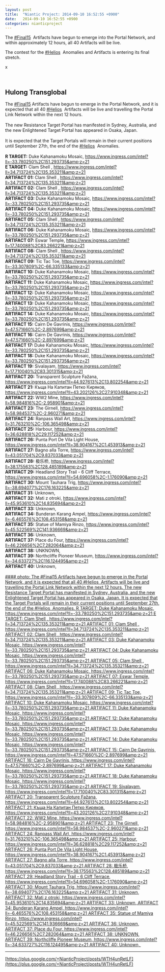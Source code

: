 ```yaml
---
layout: post
title:  "Niantic Project: 2014-09-10 16:52:55 +0900"
date:   2014-09-10 16:52:55 +0900
categories: nianticproject
---
```

The  [#Final15](https://plus.google.com/s/%23Final15 "")  Artifacts have begun to emerge into the Portal Network, and within approximately 12 hours, all 40 Artifacts will be live.

The contest for the  [#Helios](https://plus.google.com/s/%23Helios "")  Anomalies and Artifacts is entering its final stretch.

x<div class="shared"><br /><h2>Hulong Transglobal</h2>The <a rel="nofollow" class="ot-hashtag" href="https://plus.google.com/s/%23Final15">#Final15</a> Artifacts have begun to emerge in the Portal Network, and it is expected that all 40  <a rel="nofollow" class="ot-hashtag" href="https://plus.google.com/s/%23Helios">#Helios</a>  Artifacts will be live and travelling the Portal Link Network within the next 12 hours.<br /><br />The new Resistance Target Portal has manifested in Sydney, Australia, and the new Enlightened Target Portal has appeared in Osaka, Japan.<br /><br />It is expected that the Target Portals will remain in their current positions until September 27th, the end of the  <a rel="nofollow" class="ot-hashtag" href="https://plus.google.com/s/%23Helios">#Helios</a>  Anomalies.<br /><br /><b>R TARGET:</b> Duke Kahanamoku Mosaic, <a href="https://www.ingress.com/intel?ll=-33.780250%2C151.293735&amp;z=21" class="ot-anchor">https://www.ingress.com/intel?ll=-33.780250%2C151.293735&amp;z=21</a><br /><b>E TARGET:</b> Clam Shell , <a href="https://www.ingress.com/intel?ll=34.713724%2C135.353211&amp;z=21" class="ot-anchor">https://www.ingress.com/intel?ll=34.713724%2C135.353211&amp;z=21</a><br /><b>ARTIFACT 01:</b> Clam Shell , <a href="https://www.ingress.com/intel?ll=34.713724%2C135.353211&amp;z=21" class="ot-anchor">https://www.ingress.com/intel?ll=34.713724%2C135.353211&amp;z=21</a><br /><b>ARTIFACT 02:</b> Clam Shell , <a href="https://www.ingress.com/intel?ll=34.713724%2C135.353211&amp;z=21" class="ot-anchor">https://www.ingress.com/intel?ll=34.713724%2C135.353211&amp;z=21</a><br /><b>ARTIFACT 03:</b> Duke Kahanamoku Mosaic, <a href="https://www.ingress.com/intel?ll=-33.780250%2C151.293735&amp;z=21" class="ot-anchor">https://www.ingress.com/intel?ll=-33.780250%2C151.293735&amp;z=21</a><br /><b>ARTIFACT 04:</b> Duke Kahanamoku Mosaic, <a href="https://www.ingress.com/intel?ll=-33.780250%2C151.293735&amp;z=21" class="ot-anchor">https://www.ingress.com/intel?ll=-33.780250%2C151.293735&amp;z=21</a><br /><b>ARTIFACT 05:</b> Clam Shell , <a href="https://www.ingress.com/intel?ll=34.713724%2C135.353211&amp;z=21" class="ot-anchor">https://www.ingress.com/intel?ll=34.713724%2C135.353211&amp;z=21</a><br /><b>ARTIFACT 06:</b> Duke Kahanamoku Mosaic, <a href="https://www.ingress.com/intel?ll=-33.780250%2C151.293735&amp;z=21" class="ot-anchor">https://www.ingress.com/intel?ll=-33.780250%2C151.293735&amp;z=21</a><br /><b>ARTIFACT 07:</b> Eswar Temple, <a href="https://www.ingress.com/intel?ll=17.740088%2C83.266221&amp;z=21" class="ot-anchor">https://www.ingress.com/intel?ll=17.740088%2C83.266221&amp;z=21</a><br /><b>ARTIFACT 08:</b> Clam Shell , <a href="https://www.ingress.com/intel?ll=34.713724%2C135.353211&amp;z=21" class="ot-anchor">https://www.ingress.com/intel?ll=34.713724%2C135.353211&amp;z=21</a><br /><b>ARTIFACT 09:</b> Tic Tac Toe, <a href="https://www.ingress.com/intel?ll=-33.307809%2C-66.335133&amp;z=21" class="ot-anchor">https://www.ingress.com/intel?ll=-33.307809%2C-66.335133&amp;z=21</a><br /><b>ARTIFACT 10:</b> Duke Kahanamoku Mosaic, <a href="https://www.ingress.com/intel?ll=-33.780250%2C151.293735&amp;z=21" class="ot-anchor">https://www.ingress.com/intel?ll=-33.780250%2C151.293735&amp;z=21</a><br /><b>ARTIFACT 11:</b> Duke Kahanamoku Mosaic, <a href="https://www.ingress.com/intel?ll=-33.780250%2C151.293735&amp;z=21" class="ot-anchor">https://www.ingress.com/intel?ll=-33.780250%2C151.293735&amp;z=21</a><br /><b>ARTIFACT 12:</b> Duke Kahanamoku Mosaic, <a href="https://www.ingress.com/intel?ll=-33.780250%2C151.293735&amp;z=21" class="ot-anchor">https://www.ingress.com/intel?ll=-33.780250%2C151.293735&amp;z=21</a><br /><b>ARTIFACT 13:</b> Duke Kahanamoku Mosaic, <a href="https://www.ingress.com/intel?ll=-33.780250%2C151.293735&amp;z=21" class="ot-anchor">https://www.ingress.com/intel?ll=-33.780250%2C151.293735&amp;z=21</a><br /><b>ARTIFACT 14:</b> Duke Kahanamoku Mosaic, <a href="https://www.ingress.com/intel?ll=-33.780250%2C151.293735&amp;z=21" class="ot-anchor">https://www.ingress.com/intel?ll=-33.780250%2C151.293735&amp;z=21</a><br /><b>ARTIFACT 15:</b> Cairn De Gavrinis, <a href="https://www.ingress.com/intel?ll=47.571660%2C-2.897699&amp;z=21" class="ot-anchor">https://www.ingress.com/intel?ll=47.571660%2C-2.897699&amp;z=21</a><br /><b>ARTIFACT 16:</b> Cairn De Gavrinis, <a href="https://www.ingress.com/intel?ll=47.571660%2C-2.897699&amp;z=21" class="ot-anchor">https://www.ingress.com/intel?ll=47.571660%2C-2.897699&amp;z=21</a><br /><b>ARTIFACT 17:</b> Duke Kahanamoku Mosaic, <a href="https://www.ingress.com/intel?ll=-33.780250%2C151.293735&amp;z=21" class="ot-anchor">https://www.ingress.com/intel?ll=-33.780250%2C151.293735&amp;z=21</a><br /><b>ARTIFACT 18:</b> Duke Kahanamoku Mosaic, <a href="https://www.ingress.com/intel?ll=-33.780250%2C151.293735&amp;z=21" class="ot-anchor">https://www.ingress.com/intel?ll=-33.780250%2C151.293735&amp;z=21</a><br /><b>ARTIFACT 19:</b> Sivalayam, <a href="https://www.ingress.com/intel?ll=17.710040%2C83.301315&amp;z=21" class="ot-anchor">https://www.ingress.com/intel?ll=17.710040%2C83.301315&amp;z=21</a><br /><b>ARTIFACT 20:</b> Transparent Sculpture Fažana, <a href="https://www.ingress.com/intel?ll=44.927613%2C13.802254&amp;z=21" class="ot-anchor">https://www.ingress.com/intel?ll=44.927613%2C13.802254&amp;z=21</a><br /><b>ARTIFACT 21:</b> Къща На Капитан Петко Киряков, <a href="https://www.ingress.com/intel?ll=43.202126%2C27.910348&amp;z=21" class="ot-anchor">https://www.ingress.com/intel?ll=43.202126%2C27.910348&amp;z=21</a><br /><b>ARTIFACT 22:</b> WW2 Mine, <a href="https://www.ingress.com/intel?ll=58.984816%2C-2.958901&amp;z=21" class="ot-anchor">https://www.ingress.com/intel?ll=58.984816%2C-2.958901&amp;z=21</a><br /><b>ARTIFACT 23:</b> The Girnell, <a href="https://www.ingress.com/intel?ll=58.984537%2C-2.960271&amp;z=21" class="ot-anchor">https://www.ingress.com/intel?ll=58.984537%2C-2.960271&amp;z=21</a><br /><b>ARTIFACT 24:</b> Ranpass Wall Art, <a href="https://www.ingress.com/intel?ll=31.763210%2C-106.365498&amp;z=21" class="ot-anchor">https://www.ingress.com/intel?ll=31.763210%2C-106.365498&amp;z=21</a><br /><b>ARTIFACT 25:</b> Harbour, <a href="https://www.ingress.com/intel?ll=36.628818%2C29.117252&amp;z=21" class="ot-anchor">https://www.ingress.com/intel?ll=36.628818%2C29.117252&amp;z=21</a><br /><b>ARTIFACT 26:</b> Punta Port De Vila Light House, <a href="https://www.ingress.com/intel?ll=38.904167%2C1.453913&amp;z=21" class="ot-anchor">https://www.ingress.com/intel?ll=38.904167%2C1.453913&amp;z=21</a><br /><b>ARTIFACT 27:</b> Bagno alla Torre, <a href="https://www.ingress.com/intel?ll=43.051704%2C9.837033&amp;z=21" class="ot-anchor">https://www.ingress.com/intel?ll=43.051704%2C9.837033&amp;z=21</a><br /><b>ARTIFACT 28:</b> 极乐桥, <a href="https://www.ingress.com/intel?ll=38.175563%2C128.485189&amp;z=21" class="ot-anchor">https://www.ingress.com/intel?ll=38.175563%2C128.485189&amp;z=21</a><br /><b>ARTIFACT 29:</b> Headland Story Trail - 6 Cliff Terrace, <a href="https://www.ingress.com/intel?ll=54.696058%2C-1.176090&amp;z=21" class="ot-anchor">https://www.ingress.com/intel?ll=54.696058%2C-1.176090&amp;z=21</a><br /><b>ARTIFACT 30:</b> Mount Tauhara Trig, <a href="https://www.ingress.com/intel?ll=-38.694077%2C176.163225&amp;z=21" class="ot-anchor">https://www.ingress.com/intel?ll=-38.694077%2C176.163225&amp;z=21</a><br /><b>ARTIFACT 31:</b> Unknown, <br /><b>ARTIFACT 32:</b> Mati z otroki, <a href="https://www.ingress.com/intel?ll=45.953610%2C14.835694&amp;z=21" class="ot-anchor">https://www.ingress.com/intel?ll=45.953610%2C14.835694&amp;z=21</a><br /><b>ARTIFACT 33:</b> Unknown, <br /><b>ARTIFACT 34:</b> Bunderan Karang Ampel, <a href="https://www.ingress.com/intel?ll=-6.465576%2C108.453158&amp;z=21" class="ot-anchor">https://www.ingress.com/intel?ll=-6.465576%2C108.453158&amp;z=21</a><br /><b>ARTIFACT 35:</b> Statue of Mamiya Rinzo, <a href="https://www.ingress.com/intel?ll=45.522569%2C141.936669&amp;z=21" class="ot-anchor">https://www.ingress.com/intel?ll=45.522569%2C141.936669&amp;z=21</a><br /><b>ARTIFACT 36:</b> Unknown, <br /><b>ARTIFACT 37:</b> Place du Four, <a href="https://www.ingress.com/intel?ll=46.226656%2C7.282064&amp;z=21" class="ot-anchor">https://www.ingress.com/intel?ll=46.226656%2C7.282064&amp;z=21</a><br /><b>ARTIFACT 38:</b> UNKNOWN, <br /><b>ARTIFACT 39:</b> Northcliffe Pioneer Museum, <a href="https://www.ingress.com/intel?ll=-34.633727%2C116.124495&amp;z=21" class="ot-anchor">https://www.ingress.com/intel?ll=-34.633727%2C116.124495&amp;z=21</a><br /><b>ARTIFACT 40:</b> Unknown, <br /><br /></div>
[#### photo: The #Final15 Artifacts have begun to emerge in the Portal Network, and it is expected that all 40 #Helios  Artifacts will be live and travelling the Portal Link Network within the next 12 hours.
The new Resistance Target Portal has manifested in Sydney, Australia, and the new Enlightened Target Portal has appeared in Osaka, Japan.
It is expected that the Target Portals will remain in their current positions until September 27th, the end of the #Helios  Anomalies.
R TARGET: Duke Kahanamoku Mosaic, https://www.ingress.com/intel?ll=-33.780250%2C151.293735&amp;z=21
E TARGET: Clam Shell , https://www.ingress.com/intel?ll=34.713724%2C135.353211&amp;z=21
ARTIFACT 01: Clam Shell , https://www.ingress.com/intel?ll=34.713724%2C135.353211&amp;z=21
ARTIFACT 02: Clam Shell , https://www.ingress.com/intel?ll=34.713724%2C135.353211&amp;z=21
ARTIFACT 03: Duke Kahanamoku Mosaic, https://www.ingress.com/intel?ll=-33.780250%2C151.293735&amp;z=21
ARTIFACT 04: Duke Kahanamoku Mosaic, https://www.ingress.com/intel?ll=-33.780250%2C151.293735&amp;z=21
ARTIFACT 05: Clam Shell , https://www.ingress.com/intel?ll=34.713724%2C135.353211&amp;z=21
ARTIFACT 06: Duke Kahanamoku Mosaic, https://www.ingress.com/intel?ll=-33.780250%2C151.293735&amp;z=21
ARTIFACT 07: Eswar Temple, https://www.ingress.com/intel?ll=17.740088%2C83.266221&amp;z=21
ARTIFACT 08: Clam Shell , https://www.ingress.com/intel?ll=34.713724%2C135.353211&amp;z=21
ARTIFACT 09: Tic Tac Toe, https://www.ingress.com/intel?ll=-33.307809%2C-66.335133&amp;z=21
ARTIFACT 10: Duke Kahanamoku Mosaic, https://www.ingress.com/intel?ll=-33.780250%2C151.293735&amp;z=21
ARTIFACT 11: Duke Kahanamoku Mosaic, https://www.ingress.com/intel?ll=-33.780250%2C151.293735&amp;z=21
ARTIFACT 12: Duke Kahanamoku Mosaic, https://www.ingress.com/intel?ll=-33.780250%2C151.293735&amp;z=21
ARTIFACT 13: Duke Kahanamoku Mosaic, https://www.ingress.com/intel?ll=-33.780250%2C151.293735&amp;z=21
ARTIFACT 14: Duke Kahanamoku Mosaic, https://www.ingress.com/intel?ll=-33.780250%2C151.293735&amp;z=21
ARTIFACT 15: Cairn De Gavrinis, https://www.ingress.com/intel?ll=47.571660%2C-2.897699&amp;z=21
ARTIFACT 16: Cairn De Gavrinis, https://www.ingress.com/intel?ll=47.571660%2C-2.897699&amp;z=21
ARTIFACT 17: Duke Kahanamoku Mosaic, https://www.ingress.com/intel?ll=-33.780250%2C151.293735&amp;z=21
ARTIFACT 18: Duke Kahanamoku Mosaic, https://www.ingress.com/intel?ll=-33.780250%2C151.293735&amp;z=21
ARTIFACT 19: Sivalayam, https://www.ingress.com/intel?ll=17.710040%2C83.301315&amp;z=21
ARTIFACT 20: Transparent Sculpture Fažana, https://www.ingress.com/intel?ll=44.927613%2C13.802254&amp;z=21
ARTIFACT 21: Къща На Капитан Петко Киряков, https://www.ingress.com/intel?ll=43.202126%2C27.910348&amp;z=21
ARTIFACT 22: WW2 Mine, https://www.ingress.com/intel?ll=58.984816%2C-2.958901&amp;z=21
ARTIFACT 23: The Girnell, https://www.ingress.com/intel?ll=58.984537%2C-2.960271&amp;z=21
ARTIFACT 24: Ranpass Wall Art, https://www.ingress.com/intel?ll=31.763210%2C-106.365498&amp;z=21
ARTIFACT 25: Harbour, https://www.ingress.com/intel?ll=36.628818%2C29.117252&amp;z=21
ARTIFACT 26: Punta Port De Vila Light House, https://www.ingress.com/intel?ll=38.904167%2C1.453913&amp;z=21
ARTIFACT 27: Bagno alla Torre, https://www.ingress.com/intel?ll=43.051704%2C9.837033&amp;z=21
ARTIFACT 28: 极乐桥, https://www.ingress.com/intel?ll=38.175563%2C128.485189&amp;z=21
ARTIFACT 29: Headland Story Trail - 6 Cliff Terrace, https://www.ingress.com/intel?ll=54.696058%2C-1.176090&amp;z=21
ARTIFACT 30: Mount Tauhara Trig, https://www.ingress.com/intel?ll=-38.694077%2C176.163225&amp;z=21
ARTIFACT 31: Unknown,
ARTIFACT 32: Mati z otroki, https://www.ingress.com/intel?ll=45.953610%2C14.835694&amp;z=21
ARTIFACT 33: Unknown,
ARTIFACT 34: Bunderan Karang Ampel, https://www.ingress.com/intel?ll=-6.465576%2C108.453158&amp;z=21
ARTIFACT 35: Statue of Mamiya Rinzo, https://www.ingress.com/intel?ll=45.522569%2C141.936669&amp;z=21
ARTIFACT 36: Unknown,
ARTIFACT 37: Place du Four, https://www.ingress.com/intel?ll=46.226656%2C7.282064&amp;z=21
ARTIFACT 38: UNKNOWN,
ARTIFACT 39: Northcliffe Pioneer Museum, https://www.ingress.com/intel?ll=-34.633727%2C116.124495&amp;z=21
ARTIFACT 40: Unknown, ](https://lh3.googleusercontent.com/-MgR3FZ2hl-Q/VBAChEYe0yI/AAAAAAAABVk/s67bZgb6KWE/w1200-h1553/HeliosArtifacts-Sep102014-071701UTC.png "")
- - -
[https://plus.google.com/+NianticProject/posts/WTH4unRetLF](https://plus.google.com/+NianticProject/posts/WTH4unRetLF)

